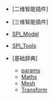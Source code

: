 <!-- docs/_sidebar.md -->

* [二维智能插件]

* [三维智能插件]
 * [SPI_Model](./Markdown/SPITool_Model.md)
 * [SPI_Tools](./Markdown/SPITool_Tools.mdd)

* [基础辞典]
    * [params](./Markdown/Params.md)
    * [Maths](./Markdown/Maths.md)
    * [Mesh](./Markdown/Mesh.md)
    * [Transform](./Markdown/transform.md)

